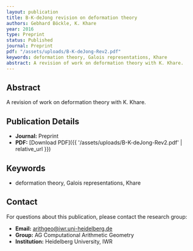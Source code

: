 ```yaml
---
layout: publication
title: B-K-deJong revision on deformation theory
authors: Gebhard Böckle, K. Khare
year: 2016
type: Preprint
status: Published
journal: Preprint
pdf: "/assets/uploads/B-K-deJong-Rev2.pdf"
keywords: deformation theory, Galois representations, Khare
abstract: A revision of work on deformation theory with K. Khare.
---
```

## Abstract

A revision of work on deformation theory with K. Khare.

## Publication Details

- **Journal:** Preprint
- **PDF:** [Download PDF]({{ \'/assets/uploads/B-K-deJong-Rev2.pdf\' | relative_url }})

## Keywords

- deformation theory, Galois representations, Khare


## Contact

For questions about this publication, please contact the research group:
- **Email:** arithgeo@iwr.uni-heidelberg.de
- **Group:** AG Computational Arithmetic Geometry
- **Institution:** Heidelberg University, IWR